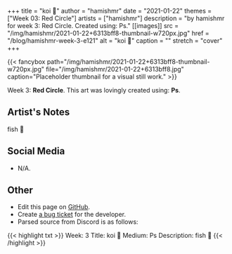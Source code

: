 +++
title =       "koi 🙂"
author =      "hamishmr"
date =        "2021-01-22"
themes =      ["Week 03: Red Circle"]
artists =     ["hamishmr"]
description = "by hamishmr for week 3: Red Circle. Created using: Ps."
[[images]]
      src = "/img/hamishmr/2021-01-22+6313bff8-thumbnail-w720px.jpg"
      href = "/blog/hamishmr-week-3-e121"
      alt = "koi 🙂"
      caption = ""
      stretch = "cover"
+++

{{< fancybox path="/img/hamishmr/2021-01-22+6313bff8-thumbnail-w720px.jpg" file="/img/hamishmr/2021-01-22+6313bff8.jpg" caption="Placeholder thumbnail for a visual still work." >}}


Week 3: **Red Circle**. This art was lovingly created using: **Ps**.

## Artist's Notes

fish 🙂

## Social Media

- N/A.

## Other

- Edit this page on [GitHub](https://github.com/teaminkling/web-refresh/edit/main/content/blog/hamishmr-week-3-e121.md).
- Create [a bug ticket](https://github.com/teaminkling/web-refresh/issues/new?assignees=&labels=bug&template=problem-report.md&title=) for the developer.
- Parsed source from Discord is as follows:

{{< highlight txt >}}
Week: 3
Title: koi 🙂
Medium: Ps
Description:
fish 🙂
{{< /highlight >}}